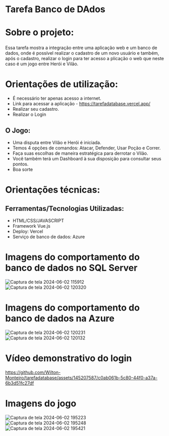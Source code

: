 # Tarefa Banco de DAdos

# Sobre o projeto:
### 
Essa tarefa mostra a integração entre uma aplicação web e um banco de dados, onde é possível realizar o cadastro de um novo
usuário e também, após o cadastro, realizar o login para ter acesso a plicação o web que neste caso é um jogo entre Herói e Vilão.

# Orientações de utilização:

- É necessário ter apenas acesso a internet.
- Link para acessar a aplicação - https://tarefadatabase.vercel.app/
- Realizar seu cadastro.
- Realizar o Login
## O Jogo:
- Uma disputa entre Vilão e Herói é iniciada.
- Temos 4 opções de comandos: Atacar, Defender, Usar Poção e Correr.
- Faça suas escolhas de maneira estratégica para derrotar o Vilão.
- Você também terá um Dashboard à sua disposição para consultar seus pontos.
- Boa sorte

# Orientações técnicas:

## Ferramentas/Tecnologias Utilizadas:

- HTML/CSS/JAVASCRIPT
- Framework Vue.js
- Deploy: Vercel
- Serviço de banco de dados: Azure



###

# Imagens do comportamento do banco de dados no SQL Server

![Captura de tela 2024-06-02 115912](https://github.com/Wilton-Monteiro/tarefadatabase/assets/145207587/320a8dd7-6d19-4b8e-8ab8-e7332272938b)
![Captura de tela 2024-06-02 120320](https://github.com/Wilton-Monteiro/tarefadatabase/assets/145207587/8bb0b205-a576-4624-8f01-83b8c4fc3101)

# Imagens do comportamento do banco de dados na Azure
![Captura de tela 2024-06-02 120231](https://github.com/Wilton-Monteiro/tarefadatabase/assets/145207587/055e20e4-96b4-4baf-af77-a1c76bef5cc0)
![Captura de tela 2024-06-02 120132](https://github.com/Wilton-Monteiro/tarefadatabase/assets/145207587/41d9df27-c0ea-4f53-91e2-4c9bbde3350e)


# Vídeo demonstrativo do login

https://github.com/Wilton-Monteiro/tarefadatabase/assets/145207587/c0ab061b-5c80-44f0-a37a-6b3d51fc27df

# Imagens do jogo

![Captura de tela 2024-06-02 195223](https://github.com/Wilton-Monteiro/tarefadatabase/assets/145207587/96726711-aeac-4003-ad11-15833edeb14b)
![Captura de tela 2024-06-02 195248](https://github.com/Wilton-Monteiro/tarefadatabase/assets/145207587/2f4fb346-3468-4a29-83de-285826a44c8e)
![Captura de tela 2024-06-02 195421](https://github.com/Wilton-Monteiro/tarefadatabase/assets/145207587/8ccf3cb5-9a6a-4b63-8b70-35b4b0551fe3)





